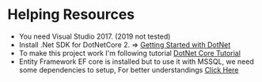 # Helping Resources
- You need Visual Studio 2017. (2019 not tested)
- Install .Net SDK for DotNetCore 2.
=> [Getting Started with DotNet](https://www.microsoft.com/net/learn/get-started/windows)
- To make this project work I'm following tutorial [DotNet Core Tutorial](https://docs.microsoft.com/en-us/aspnet/core/tutorials/first-web-api)
- Entity Framework EF core is installed but to use it with MSSQL, we need some dependencies to setup, For better understandings [Click Here](https://docs.microsoft.com/en-us/ef/core/get-started/aspnetcore/new-db)
